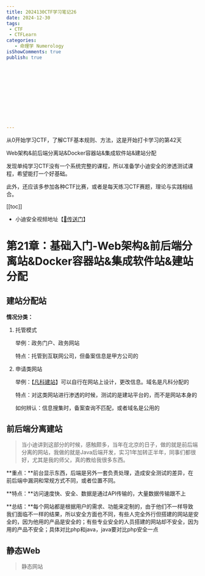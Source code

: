 ```yaml
---
title: 2024130CTF学习笔记26
date: 2024-12-30
tags:
 - CTF
 - CTFLearn
categories:
   - 命理学 Numerology
isShowComments: true
publish: true












---
```


<Boxx/>

从0开始学习CTF，了解CTF基本规则、方法，这是开始打卡学习的第42天

Web架构&前后端分离站&Docker容器站&集成软件站&建站分配

发现单纯学习CTF没有一个系统完整的课程，所以准备学小迪安全的渗透测试课程，希望能打一个好基础。

此外，还应该多参加各种CTF比赛，或者是每天练习CTF赛题，理论与实践相结合。

[[toc]]

- 小迪安全视频地址【[🔗传送门]([https://www.bilibili.com/video/BV123yAYMEwb/)】

<!-- more -->

# 第21章：基础入门-Web架构&前后端分离站&Docker容器站&集成软件站&建站分配

## 建站分配站

**情况分类：**

1. 托管模式

   举例：政务门户、政务网站

   特点：托管到互联网公司，但备案信息是甲方公司的

2. 申请类网站

   举例：【[凡科建站](https://jz.fkw.com/)】可以自行在网站上设计，更改信息。域名是凡科分配的

   特点：对这类网站进行渗透的时候，测试的是建站平台的，而不是网站本身的

   如何辨认：信息搜集时，备案查询不匹配，或者域名是公用的



## 前后端分离建站

> 当小迪讲到这部分的时候，感触颇多，当年在北京的日子，做的就是前后端分离的网站，我做的就是Java后端开发，实习1年加转正半年，同事们都很好，尤其是我的师父，真的教给我很多东西。

**重点：**前台显示东西，后端是另外一套负责处理，造成安全测试的差异，在前后端中漏洞和常规方式不同，或者位置不同。

**特点：**访问速度快、安全、数据是通过API传输的，大量数据传输跟不上

**总结：**每个网站都是根据用户的需求、功能来定制的，由于他们不一样导致我们面临不一样的结果，所以安全方面也不同，有些人完全外行但搭建的网站是安全的，因为他用的产品是安全的；有些专业安全的人员搭建的网站却不安全，因为用的产品不安全；具体对比php和java，java要对比php安全一点



## 静态Web

> 静态网站

